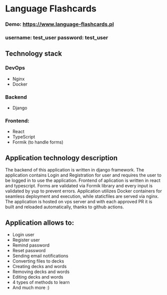 # Language Flashcards

### Demo: https://www.language-flashcards.pl
### username: test_user password: test_user
## Technology stack

### DevOps
- Nginx
- Docker
### Backend 
- Django
### Frontend:
- React
- TypeScript
- Formik (to handle forms)

## Application technology description

The backend of this application is written in django framework. The application contains Login and Registration for user and requires the user to be logged in to use the application. Frontend of aplication is written in react and typescript. Forms are validated via Formik library and every input is validated by yup to prevent errors. Application utilizes Docker containers for seamless deployment and execution, while staticfiles are served via nginx. The application is hosted on vps server and with each approved PR it is built and reloaded automatically, thanks to github actions.


## Application allows to:

- Login user
- Register user
- Remind password
- Reset password
- Sending email notifications
- Converting files to decks
- Creating decks and words
- Removing decks and words
- Editing decks and words
- 4 types of methods to learn
- And much more :)

